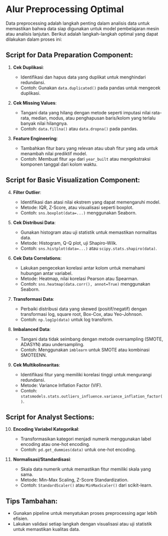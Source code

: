 # Alur Preprocessing Optimal

Data preprocessing adalah langkah penting dalam analisis data untuk memastikan bahwa data siap digunakan untuk model pembelajaran mesin atau analisis lanjutan. Berikut adalah langkah-langkah optimal yang dapat dilakukan dalam proses ini:

## Script for Data Preparation Component:
1. **Cek Duplikasi**:
   - Identifikasi dan hapus data yang duplikat untuk menghindari redundansi.
   - Contoh: Gunakan `data.duplicated()` pada pandas untuk mengecek duplikasi.

2. **Cek Missing Values**:
   - Tangani data yang hilang dengan metode seperti imputasi nilai rata-rata, median, modus, atau penghapusan baris/kolom yang terlalu banyak nilai hilangnya.
   - Contoh: `data.fillna()` atau `data.dropna()` pada pandas.

3. **Feature Engineering**:
   - Tambahkan fitur baru yang relevan atau ubah fitur yang ada untuk menambah nilai prediktif model.
   - Contoh: Membuat fitur `age` dari `year_built` atau mengekstraksi komponen tanggal dari kolom waktu.

## Script for Basic Visualization Component:
4. **Filter Outlier**:
   - Identifikasi dan atasi nilai ekstrem yang dapat memengaruhi model.
   - Metode: IQR, Z-Score, atau visualisasi seperti boxplot.
   - Contoh: `sns.boxplot(data=...)` menggunakan Seaborn.

5. **Cek Distribusi Data**:
   - Gunakan histogram atau uji statistik untuk memastikan normalitas data.
   - Metode: Histogram, Q-Q plot, uji Shapiro-Wilk.
   - Contoh: `sns.histplot(data=...)` atau `scipy.stats.shapiro(data)`.

6. **Cek Data Correlations**:
   - Lakukan pengecekan korelasi antar kolom untuk memahami hubungan antar variabel.
   - Metode: Heatmap, nilai korelasi Pearson atau Spearman.
   - Contoh: `sns.heatmap(data.corr(), annot=True)` menggunakan Seaborn.

7. **Transformasi Data**:
   - Perbaiki distribusi data yang skewed (positif/negatif) dengan transformasi log, square root, Box-Cox, atau Yeo-Johnson.
   - Contoh: `np.log1p(data)` untuk log transform.

8. **Imbalanced Data**:
   - Tangani data tidak seimbang dengan metode oversampling (SMOTE, ADASYN) atau undersampling.
   - Contoh: Menggunakan `imblearn` untuk SMOTE atau kombinasi SMOTEENN.

9. **Cek Multikolinearitas**:
   - Identifikasi fitur yang memiliki korelasi tinggi untuk mengurangi redundansi.
   - Metode: Variance Inflation Factor (VIF).
   - Contoh: `statsmodels.stats.outliers_influence.variance_inflation_factor()`.

## Script for Analyst Sections:
10. **Encoding Variabel Kategorikal**:
    - Transformasikan kategori menjadi numerik menggunakan label encoding atau one-hot encoding.
    - Contoh: `pd.get_dummies(data)` untuk one-hot encoding.

11. **Normalisasi/Standardisasi**:
    - Skala data numerik untuk memastikan fitur memiliki skala yang sama.
    - Metode: Min-Max Scaling, Z-Score Standardization.
    - Contoh: `StandardScaler()` atau `MinMaxScaler()` dari scikit-learn.

## Tips Tambahan:
- Gunakan pipeline untuk menyatukan proses preprocessing agar lebih efisien.
- Lakukan validasi setiap langkah dengan visualisasi atau uji statistik untuk memastikan kualitas data.
